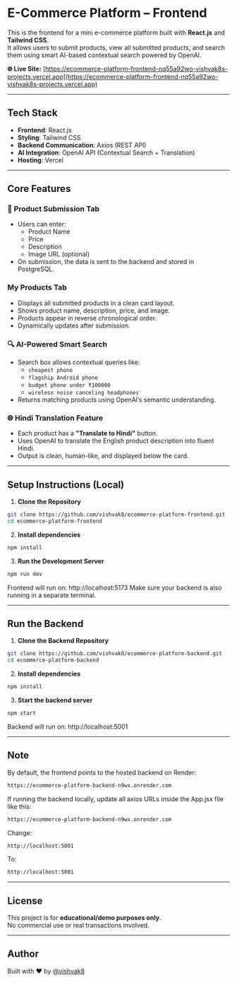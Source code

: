 # E-Commerce Platform – Frontend

This is the frontend for a mini e-commerce platform built with **React.js** and **Tailwind CSS**.  
It allows users to submit products, view all submitted products, and search them using smart AI-based contextual search powered by OpenAI.

**🌐 Live Site:** [https://ecommerce-platform-frontend-nq55a92wo-vishvak8s-projects.vercel.app](https://ecommerce-platform-frontend-nq55a92wo-vishvak8s-projects.vercel.app)

---

## Tech Stack

- **Frontend**: React.js
- **Styling**: Tailwind CSS
- **Backend Communication**: Axios (REST API)
- **AI Integration**: OpenAI API (Contextual Search + Translation)
- **Hosting**: Vercel

---

## Core Features

### 📝 Product Submission Tab
- Users can enter:
  - Product Name
  - Price
  - Description
  - Image URL (optional)
- On submission, the data is sent to the backend and stored in PostgreSQL.

### My Products Tab
- Displays all submitted products in a clean card layout.
- Shows product name, description, price, and image.
- Products appear in reverse chronological order.
- Dynamically updates after submission.

### 🔍 AI-Powered Smart Search
- Search box allows contextual queries like:
  - `cheapest phone`
  - `flagship Android phone`
  - `budget phone under ₹100000`
  - `wireless noise canceling headphones`
- Returns matching products using OpenAI’s semantic understanding.

### 🌐 Hindi Translation Feature
- Each product has a **"Translate to Hindi"** button.
- Uses OpenAI to translate the English product description into fluent Hindi.
- Output is clean, human-like, and displayed below the card.

---

## Setup Instructions (Local)

1. **Clone the Repository**

```bash
git clone https://github.com/vishvak8/ecommerce-platform-frontend.git
cd ecommerce-platform-frontend
```

2. **Install dependencies**

```bash
npm install
```

3. **Run the Development Server**

```bash
npm run dev
```

Frontend will run on: http://localhost:5173
Make sure your backend is also running in a separate terminal.

---

## Run the Backend

1. **Clone the Backend Repository**

```bash
git clone https://github.com/vishvak8/ecommerce-platform-backend.git
cd ecommerce-platform-backend
```

2. **Install dependencies**

```bash
npm install
```

3. **Start the backend server**

```bash
npm start
```
Backend will run on: http://localhost:5001

---

## Note

By default, the frontend points to the hosted backend on Render:

```bash
https://ecommerce-platform-backend-n9wx.onrender.com
```

If running the backend locally, update all axios URLs inside the App.jsx file like this:

```bash
https://ecommerce-platform-backend-n9wx.onrender.com
```

Change:

```bash
http://localhost:5001
```

To:

```bash
http://localhost:5001
```

---

## License

This project is for **educational/demo purposes only**.  
No commercial use or real transactions involved.

---

## Author

Built with ❤️ by [@vishvak8](https://github.com/vishvak8)

   

